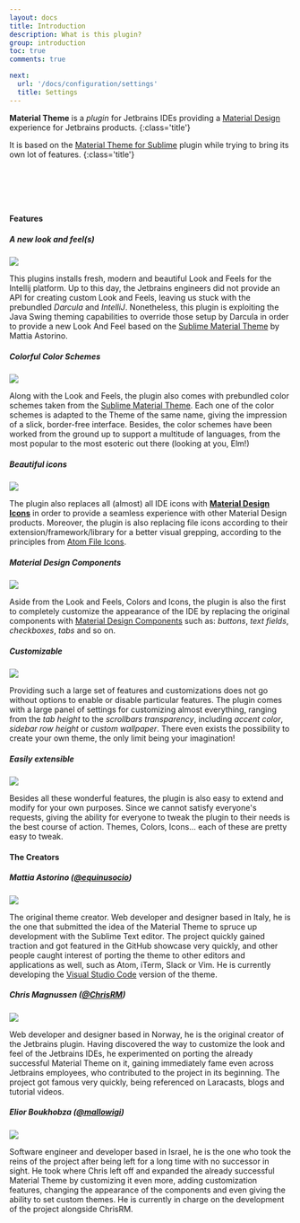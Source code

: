 ```yaml
---
layout: docs
title: Introduction
description: What is this plugin?
group: introduction
toc: true
comments: true

next:
  url: '/docs/configuration/settings'
  title: Settings
---
```


**Material Theme** is a *plugin* for Jetbrains IDEs providing a
[Material Design](https://material.io/guidelines/)
experience for Jetbrains products.
{:class='title'}

It is based on the [Material Theme for Sublime](https://github.com/equinusocio/material-theme) plugin while trying to bring its own lot of features.
{:class='title'}

<div class="featimg theme-img" style="padding: 2rem"></div>

#### Features

##### A new look and feel(s)

<img class="promo-img" src="{{ site.img_folder | prepend: site.baseurl | replace: '//', '/' }}/lookandfeel.svg">

This plugins installs fresh, modern and beautiful Look and Feels for the Intellij platform.
Up to this day, the Jetbrains engineers did not provide an API for creating custom Look and Feels, leaving us
stuck with the prebundled *Darcula* and *IntelliJ*. Nonetheless, this plugin is exploiting the Java Swing theming capabilities
to override those setup by Darcula in order to provide a new Look And Feel based on the [Sublime Material Theme](https://github.com/equinusocio/material-theme) by Mattia Astorino.

##### Colorful Color Schemes

<img class="promo-img" src="{{ site.img_folder | prepend: site.baseurl | replace: '//', '/' }}/colorschemes.svg">

Along with the Look and Feels, the plugin also comes with prebundled color schemes taken from the [Sublime Material Theme](https://github.com/equinusocio/material-theme).
Each one of the color schemes is adapted to the Theme of the same name, giving the impression of a slick, border-free interface. Besides, the color schemes have been worked from the
ground up to support a multitude of languages, from the most popular to the most esoteric out there (looking at you, Elm!)

##### Beautiful icons

<img class="promo-img" src="{{ site.img_folder | prepend: site.baseurl | replace: '//', '/' }}/icons-folder.svg">


The plugin also replaces all (almost) all IDE icons with [**Material Design Icons**](https://materialdesignicons.com/) in order to provide a seamless experience with
other Material Design products. Moreover, the plugin is also replacing file icons according to their extension/framework/library for a better visual grepping, according
to the principles from [Atom File Icons](https://atom.io/packages/file-icons).

##### Material Design Components

<img class="promo-img" src="{{ site.img_folder | prepend: site.baseurl | replace: '//', '/' }}/background.svg">


Aside from the Look and Feels, Colors and Icons, the plugin is also the first to completely customize the appearance of the IDE
by replacing the original components with [Material Design Components](https://material.io/components/) such as: *buttons*, *text fields*, *checkboxes*, *tabs* and so on.

##### Customizable

<img class="promo-img" src="{{ site.img_folder | prepend: site.baseurl | replace: '//', '/' }}/customizable.svg">


Providing such a large set of features and customizations does not go without options to enable or disable particular features.
The plugin comes with a large panel of settings for customizing almost everything, ranging from the _tab height_ to the _scrollbars transparency_,
including _accent color_, _sidebar row height_ or _custom wallpaper_. There even exists the possibility to create
your own theme, the only limit being your imagination!

##### Easily extensible

<img class="promo-img" src="{{ site.img_folder | prepend: site.baseurl | replace: '//', '/' }}/extensible.svg">


Besides all these wonderful features, the plugin is also easy to extend and modify for your own purposes.
Since we cannot satisfy everyone's requests, giving the ability for everyone to tweak the plugin to their needs
is the best course of action. Themes, Colors, Icons... each of these are pretty easy to tweak.


#### The Creators

##### Mattia Astorino ([@equinusocio](https://github.com/equinusocio))

<img class="avatar-img" src="https://avatars1.githubusercontent.com/u/10454741?v=4&s=460">

The original theme creator. Web developer and designer based in Italy, he is the one that submitted the idea of the Material Theme to spruce up development
with the Sublime Text editor. The project quickly gained traction and got featured in the GitHub showcase very quickly, and other people caught interest of
porting the theme to other editors and applications as well, such as Atom, iTerm, Slack or Vim. He is currently developing the [Visual Studio Code](https://github.com/equinusocio/vsc-material-theme)
version of the theme.

##### Chris Magnussen ([@ChrisRM](https://github.com/chrisrm))

<img class="avatar-img" src="https://avatars3.githubusercontent.com/u/309292?v=4&s=460">

Web developer and designer based in Norway, he is the original creator of the Jetbrains plugin. Having discovered the way to customize the look and feel of
the Jetbrains IDEs, he experimented on porting the already successful Material Theme on it, gaining immediately fame even across Jetbrains employees, who
contributed to the project in its beginning. The project got famous very quickly, being referenced on Laracasts, blogs and tutorial videos.

##### Elior Boukhobza ([@mallowigi](https://github.com/mallowigi))

<img class="avatar-img" src="https://avatars1.githubusercontent.com/u/5015756?v=4&s=460">

Software engineer and developer based in Israel, he is the one who took the reins of the project after being left for a long time with no successor in sight.
He took where Chris left off and expanded the already successful Material Theme by customizing it even more, adding customization features, changing the appearance
of the components and even giving the ability to set custom themes. He is currently in charge on the development of the project alongside ChrisRM.
